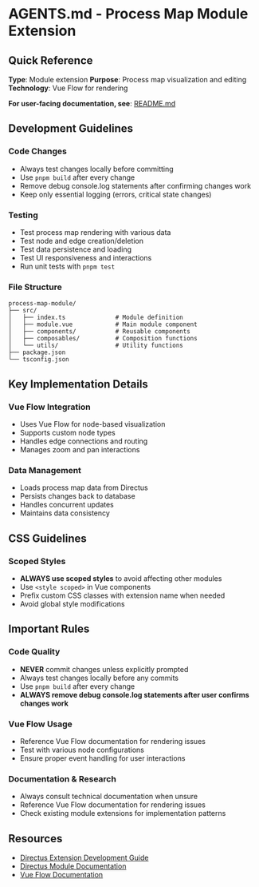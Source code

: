 # AGENTS.md - Process Map Module Extension

## Quick Reference

**Type**: Module extension
**Purpose**: Process map visualization and editing
**Technology**: Vue Flow for rendering

**For user-facing documentation, see**: [README.md](README.md)

## Development Guidelines

### Code Changes
- Always test changes locally before committing
- Use `pnpm build` after every change
- Remove debug console.log statements after confirming changes work
- Keep only essential logging (errors, critical state changes)

### Testing
- Test process map rendering with various data
- Test node and edge creation/deletion
- Test data persistence and loading
- Test UI responsiveness and interactions
- Run unit tests with `pnpm test`

### File Structure
```
process-map-module/
├── src/
│   ├── index.ts              # Module definition
│   ├── module.vue            # Main module component
│   ├── components/           # Reusable components
│   ├── composables/          # Composition functions
│   └── utils/                # Utility functions
├── package.json
└── tsconfig.json
```

## Key Implementation Details

### Vue Flow Integration
- Uses Vue Flow for node-based visualization
- Supports custom node types
- Handles edge connections and routing
- Manages zoom and pan interactions

### Data Management
- Loads process map data from Directus
- Persists changes back to database
- Handles concurrent updates
- Maintains data consistency

## CSS Guidelines

### Scoped Styles
- **ALWAYS use scoped styles** to avoid affecting other modules
- Use `<style scoped>` in Vue components
- Prefix custom CSS classes with extension name when needed
- Avoid global style modifications

## Important Rules

### Code Quality
- **NEVER** commit changes unless explicitly prompted
- Always test changes locally before any commits
- Use `pnpm build` after every change
- **ALWAYS remove debug console.log statements after user confirms changes work**

### Vue Flow Usage
- Reference Vue Flow documentation for rendering issues
- Test with various node configurations
- Ensure proper event handling for user interactions

### Documentation & Research
- Always consult technical documentation when unsure
- Reference Vue Flow documentation for rendering issues
- Check existing module extensions for implementation patterns

## Resources

- [Directus Extension Development Guide](https://docs.directus.io/extensions/)
- [Directus Module Documentation](https://docs.directus.io/extensions/modules/)
- [Vue Flow Documentation](https://vueflow.dev/)

